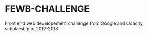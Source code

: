 # FEWB-CHALLENGE
Front end web developement challenge from Google and Udacity, scholarship of 2017-2018
